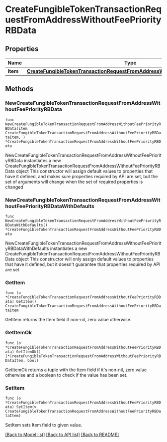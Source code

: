 # CreateFungibleTokenTransactionRequestFromAddressWithoutFeePriorityRBData

## Properties

Name | Type | Description | Notes
------------ | ------------- | ------------- | -------------
**Item** | [**CreateFungibleTokenTransactionRequestFromAddressWithoutFeePriorityRBDataItem**](CreateFungibleTokenTransactionRequestFromAddressWithoutFeePriorityRBDataItem.md) |  | 

## Methods

### NewCreateFungibleTokenTransactionRequestFromAddressWithoutFeePriorityRBData

`func NewCreateFungibleTokenTransactionRequestFromAddressWithoutFeePriorityRBData(item CreateFungibleTokenTransactionRequestFromAddressWithoutFeePriorityRBDataItem, ) *CreateFungibleTokenTransactionRequestFromAddressWithoutFeePriorityRBData`

NewCreateFungibleTokenTransactionRequestFromAddressWithoutFeePriorityRBData instantiates a new CreateFungibleTokenTransactionRequestFromAddressWithoutFeePriorityRBData object
This constructor will assign default values to properties that have it defined,
and makes sure properties required by API are set, but the set of arguments
will change when the set of required properties is changed

### NewCreateFungibleTokenTransactionRequestFromAddressWithoutFeePriorityRBDataWithDefaults

`func NewCreateFungibleTokenTransactionRequestFromAddressWithoutFeePriorityRBDataWithDefaults() *CreateFungibleTokenTransactionRequestFromAddressWithoutFeePriorityRBData`

NewCreateFungibleTokenTransactionRequestFromAddressWithoutFeePriorityRBDataWithDefaults instantiates a new CreateFungibleTokenTransactionRequestFromAddressWithoutFeePriorityRBData object
This constructor will only assign default values to properties that have it defined,
but it doesn't guarantee that properties required by API are set

### GetItem

`func (o *CreateFungibleTokenTransactionRequestFromAddressWithoutFeePriorityRBData) GetItem() CreateFungibleTokenTransactionRequestFromAddressWithoutFeePriorityRBDataItem`

GetItem returns the Item field if non-nil, zero value otherwise.

### GetItemOk

`func (o *CreateFungibleTokenTransactionRequestFromAddressWithoutFeePriorityRBData) GetItemOk() (*CreateFungibleTokenTransactionRequestFromAddressWithoutFeePriorityRBDataItem, bool)`

GetItemOk returns a tuple with the Item field if it's non-nil, zero value otherwise
and a boolean to check if the value has been set.

### SetItem

`func (o *CreateFungibleTokenTransactionRequestFromAddressWithoutFeePriorityRBData) SetItem(v CreateFungibleTokenTransactionRequestFromAddressWithoutFeePriorityRBDataItem)`

SetItem sets Item field to given value.



[[Back to Model list]](../README.md#documentation-for-models) [[Back to API list]](../README.md#documentation-for-api-endpoints) [[Back to README]](../README.md)


